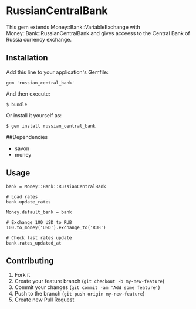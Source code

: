 # RussianCentralBank

This gem extends Money::Bank::VariableExchange with Money::Bank::RussianCentralBank and gives acceess to the Central Bank of Russia currency exchange.

## Installation

Add this line to your application's Gemfile:

    gem 'russian_central_bank'

And then execute:

    $ bundle

Or install it yourself as:

    $ gem install russian_central_bank

##Dependencies

* savon
* money

## Usage

    bank = Money::Bank::RussianCentralBank

    # Load rates
    bank.update_rates

    Money.default_bank = bank

    # Exchange 100 USD to RUB
    100.to_money('USD').exchange_to('RUB')

    # Check last rates update
    bank.rates_updated_at

## Contributing

1. Fork it
2. Create your feature branch (`git checkout -b my-new-feature`)
3. Commit your changes (`git commit -am 'Add some feature'`)
4. Push to the branch (`git push origin my-new-feature`)
5. Create new Pull Request
